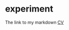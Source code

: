 # experiment
The link to my markdown [CV](https://github.com/Oyatullo/experiment/blob/gh-pages/cv.md)
